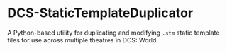 # DCS-StaticTemplateDuplicator
A Python-based utility for duplicating and modifying `.stm` static template files for use across multiple theatres in DCS: World.

